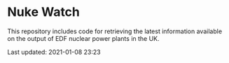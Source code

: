 # Nuke Watch

This repository includes code for retrieving the latest information available on the output of EDF nuclear power plants in the UK.

Last updated: 2021-01-08 23:23